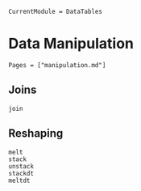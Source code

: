 ```@meta
CurrentModule = DataTables
```

# Data Manipulation

```@index
Pages = ["manipulation.md"]
```

## Joins

```@docs
join
```

## Reshaping

```@docs
melt
stack
unstack
stackdt
meltdt
```
